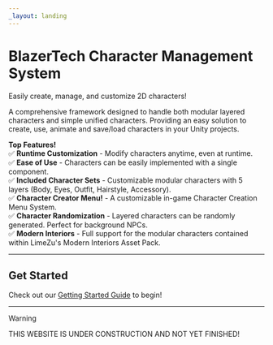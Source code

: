 ```yaml
---
_layout: landing
---
```


# BlazerTech Character Management System
Easily create, manage, and customize 2D characters!

A comprehensive framework designed to handle both modular layered characters and simple unified characters. Providing an easy solution to create, use, animate and save/load characters in your Unity projects.


**Top Features!**  
✅ **Runtime Customization** - Modify characters anytime, even at runtime.  
✅ **Ease of Use** - Characters can be easily implemented with a single component.  
✅ **Included Character Sets** - Customizable modular characters with 5 layers (Body, Eyes, Outfit, Hairstyle, Accessory).  
✅ **Character Creator Menu!** - A customizable in-game Character Creation Menu System.  
✅ **Character Randomization** - Layered characters can be randomly generated. Perfect for background NPCs.  
✅ **Modern Interiors** - Full support for the modular characters contained within LimeZu's Modern Interiors Asset Pack.  

---

## Get Started
Check out our [Getting Started Guide](<xref:basic-concepts>) to begin!

---
        
> [!WARNING]
> THIS WEBSITE IS UNDER CONSTRUCTION AND NOT YET FINISHED!
